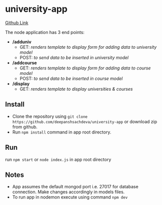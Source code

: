# university-app

[Github Link](https://github.com/deepanshsachdeva/university-app)

The node application has 3 end points:
- **/adduniv**
  - GET: _renders template to display form for adding data to university model_
  - POST: _to send data to be inserted in university model_
- **/addcourse**
  - GET: _renders template to display form for adding data to course model_
  - POST: _to send data to be inserted in course model_
- **/display**
  - GET: _renders template to display universities & courses_
  
## Install
* Clone the repository using `git clone https://github.com/deepanshsachdeva/university-app` or download zip from github.
* Run `npm install` command in app root directory.

## Run
run `npm start` or `node index.js` in app root directory

## Notes
* App assumes the default mongod port i.e. 27017 for database connection. Make changes accordingly in models files.
* To run app in nodemon execute using command `npm dev`
